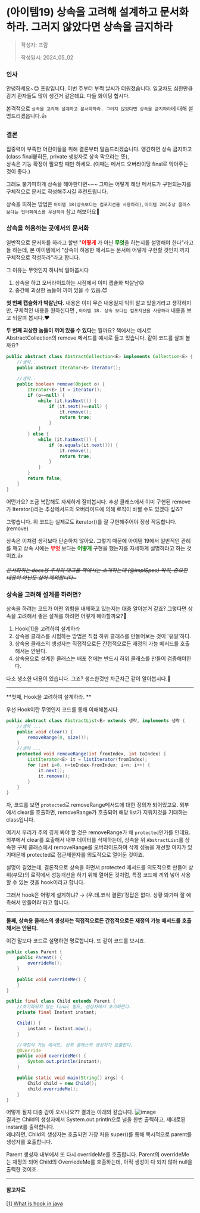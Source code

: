 # (아이템19) 상속을 고려해 설계하고 문서화하라. 그러지 않았다면 상속을 금지하라

>작성자: 프람
> 
> 작성일시: 2024\_05\_02

### 인사 
안녕하세요~😊 프람입니다. 
이번 주부터 부쩍 날씨가 더워졌습니다.  일교차도 심한만큼 감기 환자들도 많이 생긴거 같은데요. 다들 화이팅 합시다. 

본격적으로 `상속을 고려해 설계하고 문서화하라. 그러지 않았다면 상속을 금지하라`에 대해 설명드리겠읍니다.👍

### 결론
집중력이 부족한 어린이들을 위해 결론부터 말씀드리겠습니다. 
앵간하면 상속 금지하고(class final붙히든, private 생성자로 상속 막으라는 뜻), <br/>
상속은 기능 확장이 필요할 때만 하세요. (이때는 메서드 오버라이딩 final로 막아주는 것이 좋다.)

그래도 불가피하게 상속을 해야한다면~~~ 그때는 어떻게 해당 메서드가 구현되는지를 구체적으로 문서로 작성해주시길 추천드립니다.

상속을 피하는 방법은 `아이템 18(상속보다는 컴포지션을 사용하라)`, `아이템 20(추상 클래스보다는 인터페이스를 우선하라` 참고 해보아요🤗


### 상속을 허용하는 곳에서의 문서화

일반적으로 문서화를 하라고 할땐 "<strong style="color:red">어떻게</strong> 가 아닌 <strong style="color:green">무엇</strong>을 하는지를 설명해야 한다"라고들 하는데, 
본 아이템에서 "상속이 허용한 메서드는 문서에 어떻게 구현할 것인지 까지 구체적으로 작성하라"라고 합니다.

그 이유는 무엇인지 하나씩 알아봅시다

1. 상속을 하고 오버라이드하는 시점에서 이미 캡슐화 박살남😡
2.  중간에 괴상한 놈들이 끼여 있을 수 있음.😈


**첫 번째 캡슐화가 박살난다.** 내용은 이미 무슨 내용일지 익히 알고 있을거라고 생각하지만, 
구체적인 내용을 원하신다면 , `아이템 18. 상속 보다는 컴포지션을 사용하라` 내용을 보고  되살펴 봅시다.❤️

**두 번째 괴상한 놈들이 끼여 있을 수 있다**는 뭘까요? 책에서는 예시로 AbstractCollection의  remove 메서드를 예시로 들고 있습니다. 같이 코드를 살펴 볼까요?

```java
public abstract class AbstractCollection<E> implements Collection<E> {
	//생략..
	public abstract Iterator<E> iterator();
	
	//생략..
	public boolean remove(Object o) {  
	    Iterator<E> it = iterator();  
	    if (o==null) {  
	        while (it.hasNext()) {  
	            if (it.next()==null) {  
	                it.remove();  
	                return true;  
	            }  
	        }  
	    } else {  
	        while (it.hasNext()) {  
	            if (o.equals(it.next())) {  
	                it.remove();  
	                return true;  
	            }  
	        }  
	    }  
	    return false;  
	}
} 
```

어떤가요? 조금 복잡해도 자세하게 잘펴봅시다. 추상 클래스에서 이미 구현된 remove가 Iterator()라는 추상메서드의 오버라이드에 의해 로직이 바뀔 수도 있겠다 싶죠?

그렇습니다. 위 코드는 실제로도 iterator()를 잘 구현해주어야 정상 작동합니다.(remove)  

상속은 이처럼 생각보다 단순하지 않아요. 그렇기 때문에 아이템 19에서 일반적인 관례를 깨고 상속 시에는     <strong style="color:red">무엇</strong>  보다는 <strong style="color:green">어떻게</strong> 구현을 했는지를 자세하게 설명하라고 하는 것이죠.👍

~~*문서화하는 docs용 주석의 태그를 책에서는 소개하는데 (@implSpec) 딱히, 중요한 내용이 아닌듯 싶어 제외합니다~*~~

### 상속을 고려해 설계를 하려면?
상속을 하려는 코드가 어떤 위험을 내제하고 있는지는 대충 알아본거 같죠?  그렇다면 상속을 고려해서 좋은 설계를 하려면 어떻게 해야할까요?🤔

1. Hook[1]을 고려하여 설계하라
2. 상속용 클래스를 시험하는 방법은 직접 하위 클래스를 만들어보는 것이 '유일'하다.
3. 상속용 클래스의 생성자는 직접적으로든 간접적으로든 재정의 가능 메서드를 호출해서는 안된다.
4. 상속용으로 설계한 클래스는 배포 전에는 반드시 하위 클래스를 만들어 검증해야한다.

다소 생소한 내용이 있습니다. 그죠?  생소한것만 차근차근 같이 알아봅시다.🤗

----

**첫째, Hook을 고려하여 설계하라. **

우선 Hook이란 무엇인지 코드를 통해 이해해봅시다.

```java
public abstract class AbstractList<E> extends 생략, implements 생략 {
	//생략 ...
	public void clear() {  
	    removeRange(0, size());  
	}
	//생략 ...
	protected void removeRange(int fromIndex, int toIndex) {  
	    ListIterator<E> it = listIterator(fromIndex);  
	    for (int i=0, n=toIndex-fromIndex; i<n; i++) {  
	        it.next();  
	        it.remove();  
	    }  
	}
}
```

자, 코드를 보면 `protected`로  removeRange메서드에 대한 정의가 되어있고요. 외부에서 clear를 호출하면, 
removeRange가 호출되어 해당 list가 지워지것을 기대하는 class입니다.

여기서 우리가 주의 깊게 봐야 할 것은 removeRange가 왜 `protected`인가를 인데요.
외부에서 clear를 호출해서 내부 데이터를 삭제하는데, 상속을 위  `AbstractList`를 상속한 구체 클래스에서 removeRange를 오버라이드하여 삭제 성능을 개선할 여지가 있기때문에 protected로 접근제한자를 의도적으로 열어둔 것이죠.


설명이 길었는데, 결론적으로 상속을 하면서 protected 메서드를 의도적으로 만들어 상위(부모)의  로직에서 성능개선을 하기 위해 열어둔 것처럼, 특정 코드에 끼워 넣어 사용할 수 있는 것을 hook이라고 합니다.

그래서 hook은 어떻게 설게하냐? → (우.테.코식 결론)'정답은 없다. 상황 봐가며 잘 예측해서 만들어라'라고 합니다.


---
**둘째,  상속용 클래스의 생성자는 직접적으로든 간접적으로든 재정의 가능 메서드를 호출해서는 안된다.**

이건 말보다 코드로 설명하면 명료합니다. 또 같이 코드를 보시죠.

```java
public class Parent {
	public Parent() {
		overrideMe();
	}

	public void overrideMe() {
	}
}
```

```java
public final class Child extends Parent {
	//초기화되지 않는 final 필드, 생성자에서 초기화한다.
	private final Instant instant;

	Child() {
		instant = Instant.now();
	}

	//재정의 가능 메서드, 상위 클래스의 생성자가 호출한다.
	@Override
	public void overrideMe() {
		System.out.println(instant);
	}

	public static void main(String[] args) {
		Child child = new Child();
		child.overrideMe();
	}
}

```


어떻게 될지 대충 감이 오시나요?? 결과는 아래와 같습니다.
![image](https://github.com/koust6u/2024-effective-java/assets/111568619/4c03d405-f236-48d9-9b89-42b4342e9c8c) <br/>
결과는 Child의 생성자에서 System.out.println으로 널을 한번 출력하고,  제대로된 instant를 출력합니다. <br/> 
왜냐하면, Child의 생성자는 호출되면 가장 처음 super()를 통해 묵시적으로 parent를 생성자를 호출합니다.

Parent 생성자 내부에서 또 다시 overrideMe를 호출합니다.
Parent의 overrideMe는 재정의 되어  Child의 OverriedeMe를 호출하는데,
아직 생성이 다 되지 않아 null을 출력한 것이죠.

---

#### 참고자료

[[1] What is hook in java](https://stackoverflow.com/questions/7285549/what-is-a-hook-and-how-can-i-write-one-in-java-and-how-to-communicate-with-ke)
